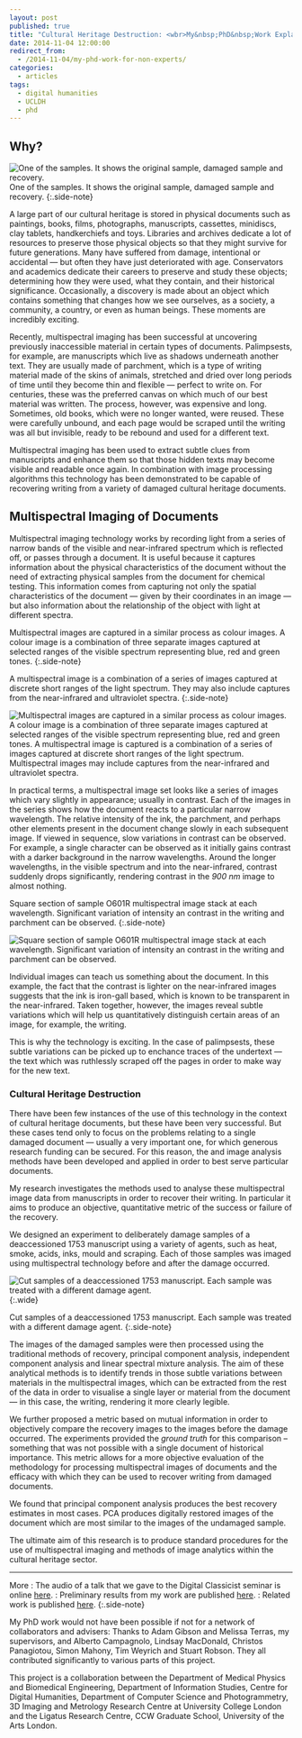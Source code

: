 ```yaml
---
layout: post
published: true
title: "Cultural Heritage Destruction: <wbr>My&nbsp;PhD&nbsp;Work Explained"
date: 2014-11-04 12:00:00
redirect_from:
  - /2014-11-04/my-phd-work-for-non-experts/
categories: 
  - articles
tags: 
  - digital humanities
  - UCLDH
  - phd
---
```



## Why?


![One of the samples. It shows the original sample, damaged sample and recovery.](/images/I305R_tryptic.png)
One of the samples. It shows the original sample, damaged sample and recovery.
{:.side-note}


A large part of our cultural heritage is stored in physical documents such as paintings, books, films, photographs, manuscripts, cassettes, minidiscs, clay tablets, handkerchiefs and toys. Libraries and archives dedicate a lot of resources to preserve those physical objects so that they might survive for future generations. Many have suffered from damage, intentional or accidental — but often they have just deteriorated with age. Conservators and academics dedicate their careers to preserve and study these objects; determining how they were used, what they contain, and their historical significance. Occasionally, a discovery is made about an object which contains something that changes how we see ourselves, as a society, a community, a country, or even as human beings. These moments are incredibly exciting.

Recently, multispectral imaging has been successful at uncovering previously inaccessible material in certain types of documents. Palimpsests, for example, are manuscripts which live as shadows underneath another text. They are usually made of parchment, which is a type of writing material made of the skins of animals, stretched and dried over long periods of time until they become thin and flexible — perfect to write on. For centuries, these was the preferred canvas on which much of our best material was written. The process, however, was expensive and long. Sometimes, old books, which were no longer wanted, were reused. These were carefully unbound, and each page would be scraped until the writing was all but invisible, ready to be rebound and used for a different text. 

Multispectral imaging has been used to extract subtle clues from manuscripts and enhance them so that those hidden texts may become visible and readable once again. In combination with image processing algorithms this technology has been demonstrated to be capable of recovering writing from a variety of damaged cultural heritage documents.

## Multispectral Imaging of Documents

Multispectral imaging technology works by recording light from a series of narrow bands of the visible and near-infrared spectrum which is reflected off, or passes through a document. It is useful because it captures information about the physical characteristics of the document without the need of extracting physical samples from the document for chemical testing. This information comes from capturing not only the spatial characteristics of the document — given by their coordinates in an image — but also information about the relationship of the object with light at different spectra.

Multispectral images are captured in a similar process as colour images. A colour image is a combination of three separate images captured at selected ranges of the visible spectrum representing  blue, red and green tones. 
{:.side-note}

A multispectral image is a combination of a series of images captured at discrete short ranges of the light spectrum. They may also include captures from the near-infrared and ultraviolet spectra.
{:.side-note}

![Multispectral images are captured in a similar process as colour images. A colour image is a combination of three separate images captured at selected ranges of the visible spectrum representing  blue, red and green tones. A multispectral image is captured is a combination of a series of images captured at discrete short ranges of the light spectrum. Multispectral images may include captures from the near-infrared and ultraviolet spectra.](/images/multispectral.png)

In practical terms, a multispectral image set looks like a series of images which vary slightly in appearance; usually in contrast. Each of the images in the series shows how the document reacts to a particular narrow wavelength. The relative intensity of the ink, the parchment, and perhaps other elements present in the document change slowly in each subsequent image. If viewed in sequence, slow variations in contrast can be observed. For example, a single character can be observed as it initially  gains contrast with a darker background in the narrow wavelengths. Around the longer wavelengths, in the visible spectrum and into the near-infrared, contrast suddenly drops significantly, rendering contrast in the *900 nm* image to almost nothing.

Square section of sample O601R multispectral image stack at each wavelength. Significant variation of intensity an contrast in the writing and parchment can be observed.
{:.side-note}

![Square section of sample O601R multispectral image stack at each wavelength. Significant variation of intensity an contrast in the writing and parchment can be observed.](/images/O601R_multispec.png)

Individual images can teach us something about the document. In this example, the fact that the contrast is lighter on the near-infrared images suggests that the ink is iron-gall based, which is known to be transparent in the near-infrared. Taken together, however, the images reveal subtle variations which will help us quantitatively distinguish certain areas of an image, for example, the writing. 

This is why the technology is exciting. In the case of palimpsests, these subtle variations can be picked up to enchance traces of the undertext — the text which was ruthlessly scraped off the pages in order to make way for the new text. 

### Cultural Heritage Destruction

There have been few instances of the use of this technology in the context of cultural heritage documents, but these have been very successful. But these cases tend only to focus on the problems relating to a single damaged document — usually a very important one, for which generous research funding can be secured. For this reason, the and image analysis methods have been developed and applied in order to best serve particular documents. 

My research investigates the methods used to analyse these multispectral image data from manuscripts in order to recover their writing. In particular it aims to produce an objective, quantitative metric of the success or failure of the recovery. 

We designed an experiment to deliberately damage samples of a deaccessioned 1753 manuscript using a variety of agents, such as heat, smoke, acids, inks, mould and scraping. Each of those samples was imaged using multispectral technology before and after the damage occurred. 

![Cut samples of a deaccessioned 1753 manuscript. Each sample was treated with a different damage agent.](/images/all_full_mozzaic.jpg)
{:.wide}

Cut samples of a deaccessioned 1753 manuscript. Each sample was treated with a different damage agent.
{:.side-note}


The images of the damaged samples were then processed using the traditional methods of recovery, principal component analysis, independent component analysis and linear spectral mixture analysis. The aim of these analytical methods is to identify trends in those subtle variations between materials in the multispectral images, which can be extracted from the rest of the data in order to visualise a single layer or material from the document — in this case, the writing, rendering it more clearly legible.

We further proposed a metric based on mutual information in order to objectively compare the recovery images to the images before the damage occurred. The experiments provided the *ground truth* for this comparison – something that was not possible with a single document of historical importance. This metric allows for a more objective evaluation of the methodology for processing multispectral images of documents and the efficacy with which they can be used to recover writing from damaged documents.

We found that principal component analysis produces the best recovery estimates in most cases. PCA produces digitally restored images of the document which are most similar to the images of the undamaged sample.

The ultimate aim of this research is to produce standard procedures for the use of multispectral imaging and methods of image analytics within the cultural heritage sector. 



***

More
:   The audio of a talk that we gave to the Digital Classicist seminar is online [here](http://www.digitalclassicist.org/wip/wip2012-05mb.mp3).
:   Preliminary results from my work are published [here](http://web4.cs.ucl.ac.uk/staff/t.weyrich/projects/chdestruct/chdestruct.pdf).
:   Related work is published [here](http://link.springer.com/chapter/10.1007%2F978-3-642-36700-7_12).
{:.side-note}

My PhD work would not have been possible if not for a network of collaborators and advisers: Thanks to Adam Gibson and Melissa Terras, my supervisors, and Alberto Campagnolo, Lindsay MacDonald, Christos Panagiotou, Simon Mahony, Tim Weyrich and Stuart Robson. They all contributed significantly to various parts of this project. 

This project is a collaboration between the Department of Medical Physics and Biomedical Engineering, Department of Information Studies, Centre for Digital Humanities, Department of Computer Science and Photogrammetry, 3D Imaging and Metrology Research Centre at University College London and the Ligatus Research Centre, CCW Graduate School, University of the Arts London.
